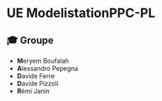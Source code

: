 # UE ModelistationPPC-PL

## 🎓 Groupe 

- **M**eryem Boufalah
- **A**lessandro Pepegna
- **D**avide Ferre
- **D**avide Pizzoli
- **R**émi Janin
